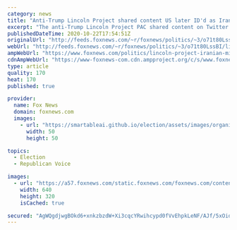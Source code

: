 ```yaml
---
category: news
title: "Anti-Trump Lincoln Project shared content US later ID'd as Iranian disinformation"
excerpt: "The anti-Trump Lincoln Project PAC shared content on Twitter that U.S. intelligence officials later labeled as Iranian disinformation."
publishedDateTime: 2020-10-22T17:54:51Z
originalUrl: "http://feeds.foxnews.com/~r/foxnews/politics/~3/o71t80LssBI/lincoln-project-iranian-misinformation-trump"
webUrl: "http://feeds.foxnews.com/~r/foxnews/politics/~3/o71t80LssBI/lincoln-project-iranian-misinformation-trump"
ampWebUrl: "https://www.foxnews.com/politics/lincoln-project-iranian-misinformation-trump.amp"
cdnAmpWebUrl: "https://www-foxnews-com.cdn.ampproject.org/c/s/www.foxnews.com/politics/lincoln-project-iranian-misinformation-trump.amp"
type: article
quality: 170
heat: 170
published: true

provider:
  name: Fox News
  domain: foxnews.com
  images:
    - url: "https://smartableai.github.io/election/assets/images/organizations/foxnews.com-50x50.jpg"
      width: 50
      height: 50

topics:
  - Election
  - Republican Voice

images:
  - url: "https://a57.foxnews.com/static.foxnews.com/foxnews.com/content/uploads/2020/10/640/320/Capture-2.jpg?ve=1&tl=1"
    width: 640
    height: 320
    isCached: true

secured: "AgWQgdjwgBOkd6+xnkzbzdW+Xi3cqcYRwihcypd0fVvEhpkLeNF/AJf/5xOidYnEQttWwYYflLZDcrqy96/g+K6BQ5sk5b6pI0vMAg4luXz2ce8fNw3A9eG/kxfxpNK+Bci0sdMUL8dc7EzblbI6mq3rvyQZQAfFmu+94yEl8MGgH92C3vX/akwMv030Lyz+3YbBHcrM+zbzomVEtE2NNqX9KX9wfK0iJOWQxFdlkusK3HLfr0RjwA1PqYO2JkWr77s1vqXJHSMGo39TwSdAKjeg/oHlPNSGYrCFgUFAZQLZkYHBuzw1U9GG5AX8Fu6Cw0H9pD4lKLD3WrJ+Cypqz5H1sczyQHkZCS0+TeTgS7E=;utjofyAsibalQFlGPaq3Lg=="
---
```


